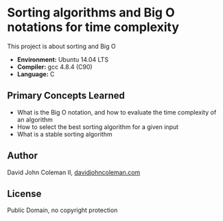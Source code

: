 # Sorting algorithms and Big O notations for time complexity

This project is about sorting and Big O

* __Environment:__ Ubuntu 14.04 LTS
* __Compiler:__ gcc 4.8.4 (C90)
* __Language:__ C

## Primary Concepts Learned

* What is the Big O notation, and how to evaluate the time complexity of
  an algorithm
* How to select the best sorting algorithm for a given input
* What is a stable sorting algorithm

## Author

David John Coleman II, [davidjohncoleman.com](http://www.davidjohncoleman.com/)

## License

Public Domain, no copyright protection
